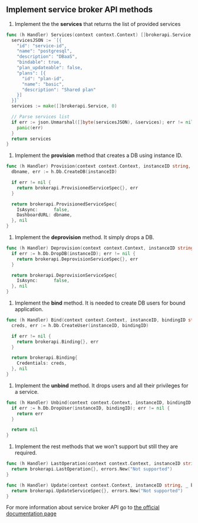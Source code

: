 ## Implement service broker API methods

1. Implement the the **services** that returns the list of provided services
  ```file=~/go/src/github.com/$USER/cf-postgresql-broker/main.go
  func (h Handler) Services(context context.Context) []brokerapi.Service {
    servicesJSON := `[{
      "id": "service-id",
      "name": "postgresql",
      "description": "DBaaS",
      "bindable": true,
      "plan_updateable": false,
      "plans": [{
        "id": "plan-id",
        "name": "basic",
        "description": "Shared plan"
      }]
    }]`
    services := make([]brokerapi.Service, 0)

    // Parse services list
    if err := json.Unmarshal([]byte(servicesJSON), &services); err != nil {
      panic(err)
    }
    return services
  }
  ```

1. Implement the **provision** method that creates a DB using instance ID.
  ```file=~/go/src/github.com/$USER/cf-postgresql-broker/main.go
  func (h Handler) Provision(context context.Context, instanceID string, _ brokerapi.ProvisionDetails, _ bool) (brokerapi.ProvisionedServiceSpec, error) {
    dbname, err := h.Db.CreateDB(instanceID)

    if err != nil {
      return brokerapi.ProvisionedServiceSpec{}, err
    }

    return brokerapi.ProvisionedServiceSpec{
      IsAsync:      false,
      DashboardURL: dbname,
    }, nil
  }
  ```

1. Implement the **deprovision** method. It simply drops a DB.
  ```file=~/go/src/github.com/$USER/cf-postgresql-broker/main.go
  func (h Handler) Deprovision(context context.Context, instanceID string, _ brokerapi.DeprovisionDetails, _ bool) (brokerapi.DeprovisionServiceSpec, error) {
    if err := h.Db.DropDB(instanceID); err != nil {
      return brokerapi.DeprovisionServiceSpec{}, err
    }

    return brokerapi.DeprovisionServiceSpec{
      IsAsync:      false,
    }, nil
  }
  ```

1. Implement the **bind** method. It is needed to create DB users for bound application.
  ```file=~/go/src/github.com/$USER/cf-postgresql-broker/main.go
  func (h Handler) Bind(context context.Context, instanceID, bindingID string, _ brokerapi.BindDetails) (brokerapi.Binding, error) {
    creds, err := h.Db.CreateUser(instanceID, bindingID)

    if err != nil {
      return brokerapi.Binding{}, err
    }

    return brokerapi.Binding{
      Credentials: creds,
    }, nil
  }
  ```

1. Implement the **unbind** method. It drops users and all their privileges for a service.
  ```file=~/go/src/github.com/$USER/cf-postgresql-broker/main.go
  func (h Handler) Unbind(context context.Context, instanceID, bindingID string, _ brokerapi.UnbindDetails) error {
    if err := h.Db.DropUser(instanceID, bindingID); err != nil {
      return err
    }

    return nil
  }
  ```

1. Implement the rest methods that we won't support but still they are required.
  ```file=~/go/src/github.com/$USER/cf-postgresql-broker/main.go
  func (h Handler) LastOperation(context context.Context, instanceID string, operationData string) (brokerapi.LastOperation, error) {
    return brokerapi.LastOperation{}, errors.New("Not supported") 
  }

  func (h Handler) Update(context context.Context, instanceID string, _ brokerapi.UpdateDetails, _ bool) (brokerapi.UpdateServiceSpec, error) {
    return brokerapi.UpdateServiceSpec{}, errors.New("Not supported")
  }
  ```

For more information about service broker API go to [the official documentation page](http://docs.cloudfoundry.org/services/api.html)
